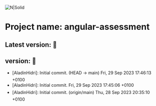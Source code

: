 ![N|Solid](https://media-exp1.licdn.com/dms/image/C510BAQE21IoXP9yPYw/company-logo_200_200/0?e=2159024400&v=beta&t=0uhJ81EqlzI5fsk_9AeBSaPu9S8WmyvGiEWxKWFioP4)
# Project name: angular-assessment
## Latest version:   :rocket:
## version:   :rocket:

* [AladinHidri]: Initial commit. (HEAD -> main) Fri, 29 Sep 2023 17:46:13 +0100
* [AladinHidri]: Initial commit. Fri, 29 Sep 2023 17:45:06 +0100
* [AladinHidri]: Initial commit. (origin/main) Thu, 28 Sep 2023 20:35:10 +0100
